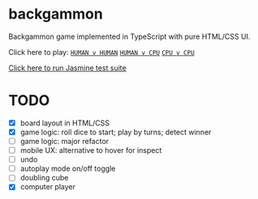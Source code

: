 # backgammon
Backgammon game implemented in TypeScript with pure HTML/CSS UI.

Click here to play:
[`HUMAN v HUMAN`](http://timiles.github.io/backgammon/play/)
[`HUMAN v CPU`](http://timiles.github.io/backgammon/play/?black=computer)
[`CPU v CPU`](http://timiles.github.io/backgammon/play/?black=computer&red=computer)

[Click here to run Jasmine test suite](http://timiles.github.io/backgammon/tests/SpecRunner.html)

# TODO
- [x] board layout in HTML/CSS
- [x] game logic: roll dice to start; play by turns; detect winner
- [ ] game logic: major refactor
- [ ] mobile UX: alternative to hover for inspect
- [ ] undo
- [ ] autoplay mode on/off toggle
- [ ] doubling cube
- [x] computer player
